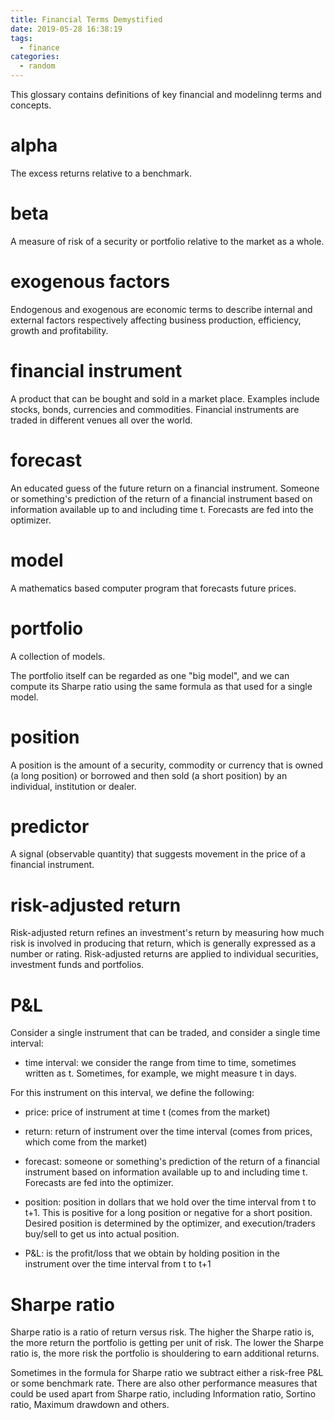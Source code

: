 ```yaml
---
title: Financial Terms Demystified
date: 2019-05-28 16:38:19
tags:
  - finance
categories:
  - random
---
```


This glossary contains definitions of key financial and modelinng terms and concepts.

<!-- more -->

# alpha

The excess returns relative to a benchmark.

# beta

A measure of risk of a security or portfolio relative to the market as a whole.

# exogenous factors

Endogenous and exogenous are economic terms to describe internal and external factors respectively affecting business production, efficiency, growth and profitability.

# financial instrument

A product that can be bought and sold in a market place. Examples include stocks, bonds, currencies and commodities. Financial instruments are traded in different venues all over the world.

# forecast

An educated guess of the future return on a financial instrument. Someone or something's prediction of the return of a financial instrument based on information available up to and including time t. Forecasts are fed into the optimizer.

# model

A mathematics based computer program that forecasts future prices.

# portfolio

A collection of models.

The portfolio itself can be regarded as one "big model", and we can compute its Sharpe ratio using the same formula as that used for a single model.

# position

A position is the amount of a security, commodity or currency that is owned (a long position) or borrowed and then sold (a short position) by an individual, institution or dealer.

# predictor

A signal (observable quantity) that suggests movement in the price of a financial instrument.

# risk-adjusted return

Risk-adjusted return refines an investment's return by measuring how much risk is involved in producing that return, which is generally expressed as a number or rating. Risk-adjusted returns are applied to individual securities, investment funds and portfolios.

# P&L

Consider a single instrument that can be traded, and consider a single time interval:

- time interval: we consider the range from time to time, sometimes written as t. Sometimes, for example, we might measure t in days.

For this instrument on this interval, we define the following:

- price: price of instrument at time t (comes from the market)

- return: return of instrument over the time interval (comes from prices, which come from the market)

- forecast: someone or something's prediction of the return of a financial instrument based on information available up to and including time t. Forecasts are fed into the optimizer.

- position: position in dollars that we hold over the time interval from t to t+1. This is positive for a long position or negative for a short position. Desired position is determined by the optimizer, and execution/traders buy/sell to get us into actual position.

- P&L: is the profit/loss that we obtain by holding position in the instrument over the time interval from t to t+1

# Sharpe ratio

Sharpe ratio is a ratio of return versus risk. The higher the Sharpe ratio is, the more return the portfolio is getting per unit of risk. The lower the Sharpe ratio is, the more risk the portfolio is shouldering to earn additional returns.

Sometimes in the formula for Sharpe ratio we subtract either a risk-free P&L or some benchmark rate. There are also other performance measures that could be used apart from Sharpe ratio, including Information ratio, Sortino ratio, Maximum drawdown and others.
